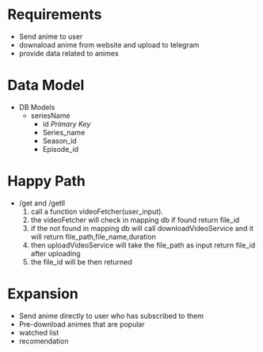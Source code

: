 # Requirements

 * Send anime to user
 * downaload anime from website and upload to telegram
 * provide data related to animes

# Data Model

 * DB Models
    * seriesName
         - id *Primary Key*
         - Series_name
         - Season_id
         - Episode_id

# Happy Path
* /get and /getll
    1. call a function videoFetcher(user_input).
    2. the videoFetcher will check in mapping db if found return file_id
    3. if the not found in mapping db will call downloadVideoService and it will return file_path,file_name,duration
    4. then uploadVideoService will take the file_path as input return file_id after uploading
    5. the file_id will be then returned

# Expansion

 * Send anime directly to user who has subscribed to them
 * Pre-download animes that are popular
 * watched list
 * recomendation